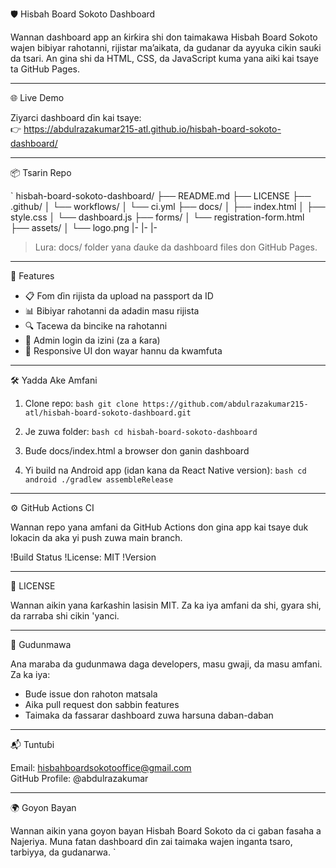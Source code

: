 🛡️ Hisbah Board Sokoto Dashboard

Wannan dashboard app an ƙirƙira shi don taimakawa Hisbah Board Sokoto wajen bibiyar rahotanni, rijistar ma’aikata, da gudanar da ayyuka cikin sauƙi da tsari. An gina shi da HTML, CSS, da JavaScript kuma yana aiki kai tsaye ta GitHub Pages.

---

🌐 Live Demo

Ziyarci dashboard ɗin kai tsaye:  
👉 https://abdulrazakumar215-atl.github.io/hisbah-board-sokoto-dashboard/

---

📦 Tsarin Repo

`
hisbah-board-sokoto-dashboard/
├── README.md
├── LICENSE
├── .github/
│   └── workflows/
│       └── ci.yml
├── docs/
│   ├── index.html
│   ├── style.css
│   └── dashboard.js
├── forms/
│   └── registration-form.html
├── assets/
│   └── logo.png
|-
|-
|-

> Lura: docs/ folder yana ɗauke da dashboard files don GitHub Pages.

---

🚀 Features

- 📋 Fom ɗin rijista da upload na passport da ID
- 📊 Bibiyar rahotanni da adadin masu rijista
- 🔍 Tacewa da bincike na rahotanni
- 🔐 Admin login da izini (za a ƙara)
- 📱 Responsive UI don wayar hannu da kwamfuta

---

🛠️ Yadda Ake Amfani

1. Clone repo:
   `bash
   git clone https://github.com/abdulrazakumar215-atl/hisbah-board-sokoto-dashboard.git
   `

2. Je zuwa folder:
   `bash
   cd hisbah-board-sokoto-dashboard
   `

3. Buɗe docs/index.html a browser don ganin dashboard

4. Yi build na Android app (idan kana da React Native version):
   `bash
   cd android
   ./gradlew assembleRelease
   `

---

⚙️ GitHub Actions CI

Wannan repo yana amfani da GitHub Actions don gina app kai tsaye duk lokacin da aka yi push zuwa main branch.

!Build Status
!License: MIT
!Version

---

📄 LICENSE

Wannan aikin yana ƙarƙashin lasisin MIT. Za ka iya amfani da shi, gyara shi, da rarraba shi cikin 'yanci.

---

🤝 Gudunmawa

Ana maraba da gudunmawa daga developers, masu gwaji, da masu amfani. Za ka iya:

- Buɗe issue don rahoton matsala
- Aika pull request don sabbin features
- Taimaka da fassarar dashboard zuwa harsuna daban-daban

---

📬 Tuntuɓi

Email: hisbahboardsokotooffice@gmail.com  
GitHub Profile: @abdulrazakumar

---

🌍 Goyon Bayan

Wannan aikin yana goyon bayan Hisbah Board Sokoto da ci gaban fasaha a Najeriya. Muna fatan dashboard ɗin zai taimaka wajen inganta tsaro, tarbiyya, da gudanarwa.
`
